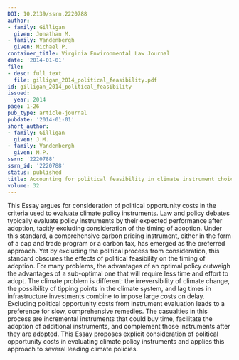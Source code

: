 ```yaml
---
DOI: 10.2139/ssrn.2220788
author:
- family: Gilligan
  given: Jonathan M.
- family: Vandenbergh
  given: Michael P.
container_title: Virginia Environmental Law Journal
date: '2014-01-01'
file:
- desc: full text
  file: gilligan_2014_political_feasibility.pdf
id: gilligan_2014_political_feasibility
issued:
  year: 2014
page: 1-26
pub_type: article-journal
pubdate: '2014-01-01'
short_author:
- family: Gilligan
  given: J.M.
- family: Vandenbergh
  given: M.P.
ssrn: '2220788'
ssrn_id: '2220788'
status: published
title: Accounting for political feasibility in climate instrument choice
volume: 32
---
```

This Essay argues for consideration of political opportunity costs in the criteria used to evaluate climate policy instruments. Law and policy debates typically evaluate policy instruments by their expected performance after adoption, tacitly excluding consideration of the timing of adoption. Under this standard, a comprehensive carbon pricing instrument, either in the form of a cap and trade program or a carbon tax, has emerged as the preferred approach. Yet by excluding the political process from consideration, this standard obscures the effects of political feasibility on the timing of adoption. For many problems, the advantages of an optimal policy outweigh the advantages of a sub-optimal one that will require less time and effort to adopt. The climate problem is different: the irreversibility of climate change, the possibility of tipping points in the climate system, and lag times in infrastructure investments combine to impose large costs on delay. Excluding political opportunity costs from instrument evaluation leads to a preference for slow, comprehensive remedies. The casualties in this process are incremental instruments that could buy time, facilitate the adoption of additional instruments, and complement those instruments after they are adopted. This Essay proposes explicit consideration of political opportunity costs in evaluating climate policy instruments and applies this approach to several leading climate policies.
